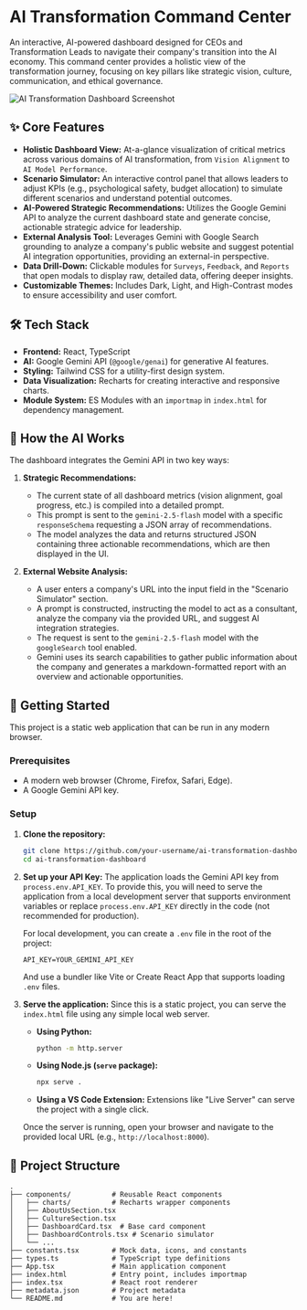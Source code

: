 # AI Transformation Command Center

An interactive, AI-powered dashboard designed for CEOs and Transformation Leads to navigate their company's transition into the AI economy. This command center provides a holistic view of the transformation journey, focusing on key pillars like strategic vision, culture, communication, and ethical governance.

![AI Transformation Dashboard Screenshot](https://storage.googleapis.com/aistudio-o-demos-public/ai_transformation_dashboard_screenshot.png)

## ✨ Core Features

*   **Holistic Dashboard View:** At-a-glance visualization of critical metrics across various domains of AI transformation, from `Vision Alignment` to `AI Model Performance`.
*   **Scenario Simulator:** An interactive control panel that allows leaders to adjust KPIs (e.g., psychological safety, budget allocation) to simulate different scenarios and understand potential outcomes.
*   **AI-Powered Strategic Recommendations:** Utilizes the Google Gemini API to analyze the current dashboard state and generate concise, actionable strategic advice for leadership.
*   **External Analysis Tool:** Leverages Gemini with Google Search grounding to analyze a company's public website and suggest potential AI integration opportunities, providing an external-in perspective.
*   **Data Drill-Down:** Clickable modules for `Surveys`, `Feedback`, and `Reports` that open modals to display raw, detailed data, offering deeper insights.
*   **Customizable Themes:** Includes Dark, Light, and High-Contrast modes to ensure accessibility and user comfort.

## 🛠️ Tech Stack

*   **Frontend:** React, TypeScript
*   **AI:** Google Gemini API (`@google/genai`) for generative AI features.
*   **Styling:** Tailwind CSS for a utility-first design system.
*   **Data Visualization:** Recharts for creating interactive and responsive charts.
*   **Module System:** ES Modules with an `importmap` in `index.html` for dependency management.

## 🤖 How the AI Works

The dashboard integrates the Gemini API in two key ways:

1.  **Strategic Recommendations:**
    *   The current state of all dashboard metrics (vision alignment, goal progress, etc.) is compiled into a detailed prompt.
    *   This prompt is sent to the `gemini-2.5-flash` model with a specific `responseSchema` requesting a JSON array of recommendations.
    *   The model analyzes the data and returns structured JSON containing three actionable recommendations, which are then displayed in the UI.

2.  **External Website Analysis:**
    *   A user enters a company's URL into the input field in the "Scenario Simulator" section.
    *   A prompt is constructed, instructing the model to act as a consultant, analyze the company via the provided URL, and suggest AI integration strategies.
    *   The request is sent to the `gemini-2.5-flash` model with the `googleSearch` tool enabled.
    *   Gemini uses its search capabilities to gather public information about the company and generates a markdown-formatted report with an overview and actionable opportunities.

## 🚀 Getting Started

This project is a static web application that can be run in any modern browser.

### Prerequisites

*   A modern web browser (Chrome, Firefox, Safari, Edge).
*   A Google Gemini API key.

### Setup

1.  **Clone the repository:**
    ```bash
    git clone https://github.com/your-username/ai-transformation-dashboard.git
    cd ai-transformation-dashboard
    ```
2.  **Set up your API Key:**
    The application loads the Gemini API key from `process.env.API_KEY`. To provide this, you will need to serve the application from a local development server that supports environment variables or replace `process.env.API_KEY` directly in the code (not recommended for production).

    For local development, you can create a `.env` file in the root of the project:
    ```
    API_KEY=YOUR_GEMINI_API_KEY
    ```
    And use a bundler like Vite or Create React App that supports loading `.env` files.

3.  **Serve the application:**
    Since this is a static project, you can serve the `index.html` file using any simple local web server.
    *   **Using Python:**
        ```bash
        python -m http.server
        ```
    *   **Using Node.js (`serve` package):**
        ```bash
        npx serve .
        ```
    *   **Using a VS Code Extension:** Extensions like "Live Server" can serve the project with a single click.

    Once the server is running, open your browser and navigate to the provided local URL (e.g., `http://localhost:8000`).

## 📂 Project Structure

```
.
├── components/          # Reusable React components
│   ├── charts/          # Recharts wrapper components
│   ├── AboutUsSection.tsx
│   ├── CultureSection.tsx
│   ├── DashboardCard.tsx  # Base card component
│   ├── DashboardControls.tsx # Scenario simulator
│   └── ...
├── constants.tsx        # Mock data, icons, and constants
├── types.ts             # TypeScript type definitions
├── App.tsx              # Main application component
├── index.html           # Entry point, includes importmap
├── index.tsx            # React root renderer
├── metadata.json        # Project metadata
└── README.md            # You are here!
```